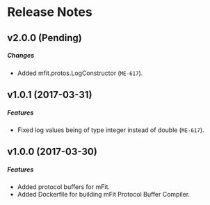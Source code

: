 # Release Notes

## v2.0.0 (Pending)
##### Changes
- Added mfit.protos.LogConstructor (`ME-617`).

## v1.0.1 (2017-03-31)
##### Features
- Fixed log values being of type integer instead of double (`ME-617`).

## v1.0.0 (2017-03-30)
##### Features
- Added protocol buffers for mFit.
- Added Dockerfile for building mFit Protocol Buffer Compiler.
